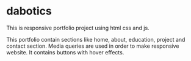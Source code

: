 # dabotics


This is responsive portfolio project using html css and js.

This portfolio contain sections like home, about, education, project and contact section.
Media queries are used in order to make responsive website. 
It contains buttons with hover effects.



